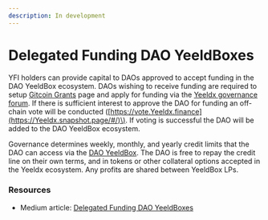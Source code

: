 ```yaml
---
description: In development
---
```


# Delegated Funding DAO YeeldBoxes

YFI holders can provide capital to DAOs approved to accept funding in the DAO YeeldBox ecosystem. DAOs wishing to receive funding are required to setup [Gitcoin Grants](https://gitcoin.co/grants/) page and apply for funding via the [Yeeldx governance forum](https://gov.Yeeldx.finance/). If there is sufficient interest to approve the DAO for funding an off-chain vote will be conducted \([https://vote.Yeeldx.finance](https://Yeeldx.snapshot.page/#/)\). If voting is successful the DAO will be added to the DAO YeeldBox ecosystem.

Governance determines weekly, monthly, and yearly credit limits that the DAO can access via the [DAO YeeldBox](https://yborrow.finance/). The DAO is free to repay the credit line on their own terms, and in tokens or other collateral options accepted in the Yeeldx ecosystem. Any profits are shared between YeeldBox LPs.

### Resources <a id="Resources"></a>

- Medium article: [Delegated Funding DAO YeeldBoxes](https://medium.com/iearn/delegated-funding-dao-YeeldBoxes-7ab05a63d7ba)
